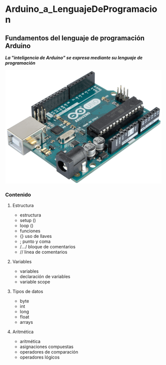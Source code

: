 # Arduino_a_LenguajeDeProgramacion
## Fundamentos del lenguaje de programación Arduino

***La "inteligencia de Arduino" se expresa mediante su lenguaje de programación***  


![Arduino img](img/ardu.png "Arduino")


### Contenido

1. Estructura
    * estructura
    * setup ()
    * loop ()
    * funciones
    * {} uso de llaves
    * ; punto y coma
    * /*...*/ bloque de comentarios
    * // linea de comentarios

2. Variables
    * variables
    * declaración de variables
    * variable scope

3. Tipos de datos
    * byte
    * int
    * long
    * float
    * arrays

4. Aritmética
    * aritmética
    * asignaciones compuestas
    * operadores de comparación
    * operadores lógicos
